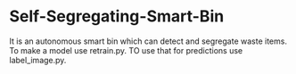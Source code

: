 # Self-Segregating-Smart-Bin
It is an autonomous smart bin which can detect and segregate waste items.
To make a model use retrain.py.
TO use that for predictions use label_image.py.

